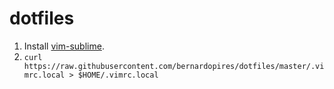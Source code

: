 # dotfiles
1.  Install [vim-sublime](https://github.com/grigio/vim-sublime).
2.  `curl https://raw.githubusercontent.com/bernardopires/dotfiles/master/.vimrc.local > $HOME/.vimrc.local`
